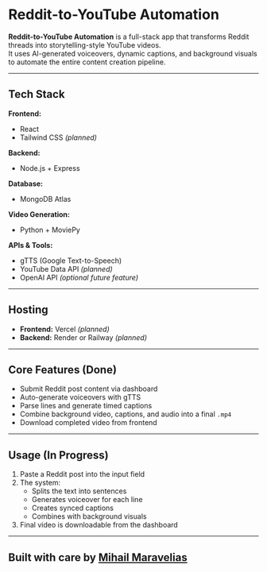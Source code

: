 #  Reddit-to-YouTube Automation

**Reddit-to-YouTube Automation** is a full-stack app that transforms Reddit threads into storytelling-style YouTube videos.  
It uses AI-generated voiceovers, dynamic captions, and background visuals to automate the entire content creation pipeline.

---

##  Tech Stack

**Frontend:**  
- React  
- Tailwind CSS *(planned)*

**Backend:**  
- Node.js + Express

**Database:**  
- MongoDB Atlas

**Video Generation:**  
- Python + MoviePy

**APIs & Tools:**  
- gTTS (Google Text-to-Speech)  
- YouTube Data API *(planned)*  
- OpenAI API *(optional future feature)*

---

##  Hosting

- **Frontend:** Vercel *(planned)*  
- **Backend:** Render or Railway *(planned)*

---

## Core Features (Done)

- Submit Reddit post content via dashboard  
- Auto-generate voiceovers with gTTS  
- Parse lines and generate timed captions  
- Combine background video, captions, and audio into a final `.mp4`  
- Download completed video from frontend

---

## Usage (In Progress)

1. Paste a Reddit post into the input field  
2. The system:
   - Splits the text into sentences  
   - Generates voiceover for each line  
   - Creates synced captions  
   - Combines with background visuals  
3. Final video is downloadable from the dashboard

---

## Built with care by [Mihail Maravelias](https://github.com/michhali)
